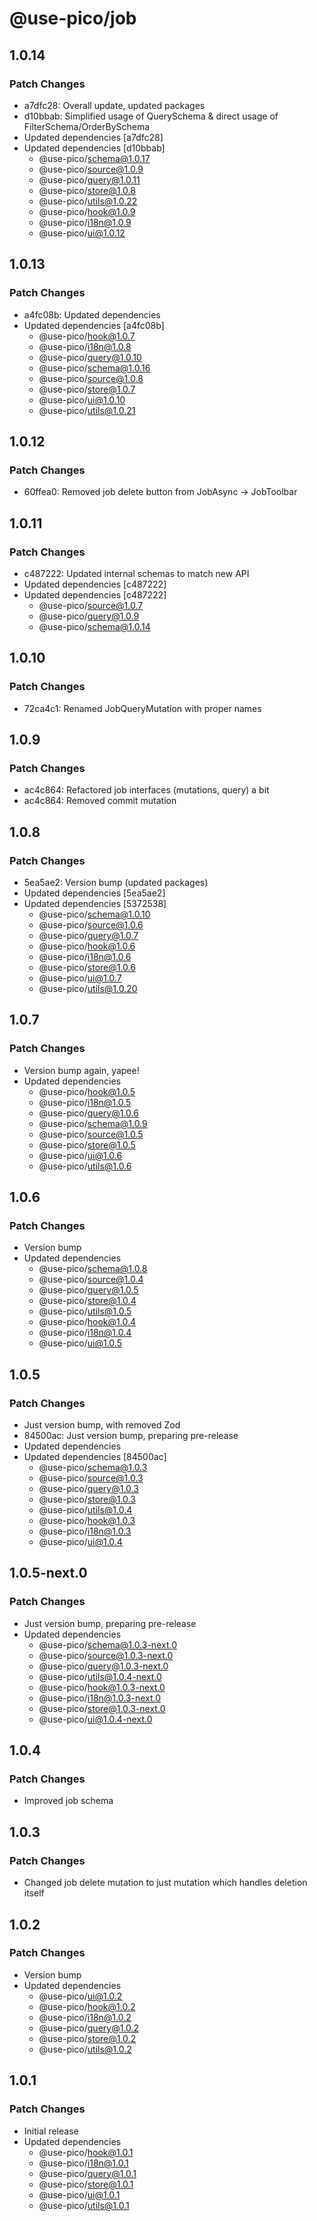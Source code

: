# @use-pico/job

## 1.0.14

### Patch Changes

- a7dfc28: Overall update, updated packages
- d10bbab: Simplified usage of QuerySchema & direct usage of FilterSchema/OrderBySchema
- Updated dependencies [a7dfc28]
- Updated dependencies [d10bbab]
  - @use-pico/schema@1.0.17
  - @use-pico/source@1.0.9
  - @use-pico/query@1.0.11
  - @use-pico/store@1.0.8
  - @use-pico/utils@1.0.22
  - @use-pico/hook@1.0.9
  - @use-pico/i18n@1.0.9
  - @use-pico/ui@1.0.12

## 1.0.13

### Patch Changes

- a4fc08b: Updated dependencies
- Updated dependencies [a4fc08b]
  - @use-pico/hook@1.0.7
  - @use-pico/i18n@1.0.8
  - @use-pico/query@1.0.10
  - @use-pico/schema@1.0.16
  - @use-pico/source@1.0.8
  - @use-pico/store@1.0.7
  - @use-pico/ui@1.0.10
  - @use-pico/utils@1.0.21

## 1.0.12

### Patch Changes

- 60ffea0: Removed job delete button from JobAsync -> JobToolbar

## 1.0.11

### Patch Changes

- c487222: Updated internal schemas to match new API
- Updated dependencies [c487222]
- Updated dependencies [c487222]
  - @use-pico/source@1.0.7
  - @use-pico/query@1.0.9
  - @use-pico/schema@1.0.14

## 1.0.10

### Patch Changes

- 72ca4c1: Renamed JobQueryMutation with proper names

## 1.0.9

### Patch Changes

- ac4c864: Refactored job interfaces (mutations, query) a bit
- ac4c864: Removed commit mutation

## 1.0.8

### Patch Changes

- 5ea5ae2: Version bump (updated packages)
- Updated dependencies [5ea5ae2]
- Updated dependencies [5372538]
  - @use-pico/schema@1.0.10
  - @use-pico/source@1.0.6
  - @use-pico/query@1.0.7
  - @use-pico/hook@1.0.6
  - @use-pico/i18n@1.0.6
  - @use-pico/store@1.0.6
  - @use-pico/ui@1.0.7
  - @use-pico/utils@1.0.20

## 1.0.7

### Patch Changes

- Version bump again, yapee!
- Updated dependencies
  - @use-pico/hook@1.0.5
  - @use-pico/i18n@1.0.5
  - @use-pico/query@1.0.6
  - @use-pico/schema@1.0.9
  - @use-pico/source@1.0.5
  - @use-pico/store@1.0.5
  - @use-pico/ui@1.0.6
  - @use-pico/utils@1.0.6

## 1.0.6

### Patch Changes

- Version bump
- Updated dependencies
  - @use-pico/schema@1.0.8
  - @use-pico/source@1.0.4
  - @use-pico/query@1.0.5
  - @use-pico/store@1.0.4
  - @use-pico/utils@1.0.5
  - @use-pico/hook@1.0.4
  - @use-pico/i18n@1.0.4
  - @use-pico/ui@1.0.5

## 1.0.5

### Patch Changes

- Just version bump, with removed Zod
- 84500ac: Just version bump, preparing pre-release
- Updated dependencies
- Updated dependencies [84500ac]
  - @use-pico/schema@1.0.3
  - @use-pico/source@1.0.3
  - @use-pico/query@1.0.3
  - @use-pico/store@1.0.3
  - @use-pico/utils@1.0.4
  - @use-pico/hook@1.0.3
  - @use-pico/i18n@1.0.3
  - @use-pico/ui@1.0.4

## 1.0.5-next.0

### Patch Changes

- Just version bump, preparing pre-release
- Updated dependencies
  - @use-pico/schema@1.0.3-next.0
  - @use-pico/source@1.0.3-next.0
  - @use-pico/query@1.0.3-next.0
  - @use-pico/utils@1.0.4-next.0
  - @use-pico/hook@1.0.3-next.0
  - @use-pico/i18n@1.0.3-next.0
  - @use-pico/store@1.0.3-next.0
  - @use-pico/ui@1.0.4-next.0

## 1.0.4

### Patch Changes

- Improved job schema

## 1.0.3

### Patch Changes

- Changed job delete mutation to just mutation which handles deletion itself

## 1.0.2

### Patch Changes

- Version bump
- Updated dependencies
  - @use-pico/ui@1.0.2
  - @use-pico/hook@1.0.2
  - @use-pico/i18n@1.0.2
  - @use-pico/query@1.0.2
  - @use-pico/store@1.0.2
  - @use-pico/utils@1.0.2

## 1.0.1

### Patch Changes

- Initial release
- Updated dependencies
  - @use-pico/hook@1.0.1
  - @use-pico/i18n@1.0.1
  - @use-pico/query@1.0.1
  - @use-pico/store@1.0.1
  - @use-pico/ui@1.0.1
  - @use-pico/utils@1.0.1
